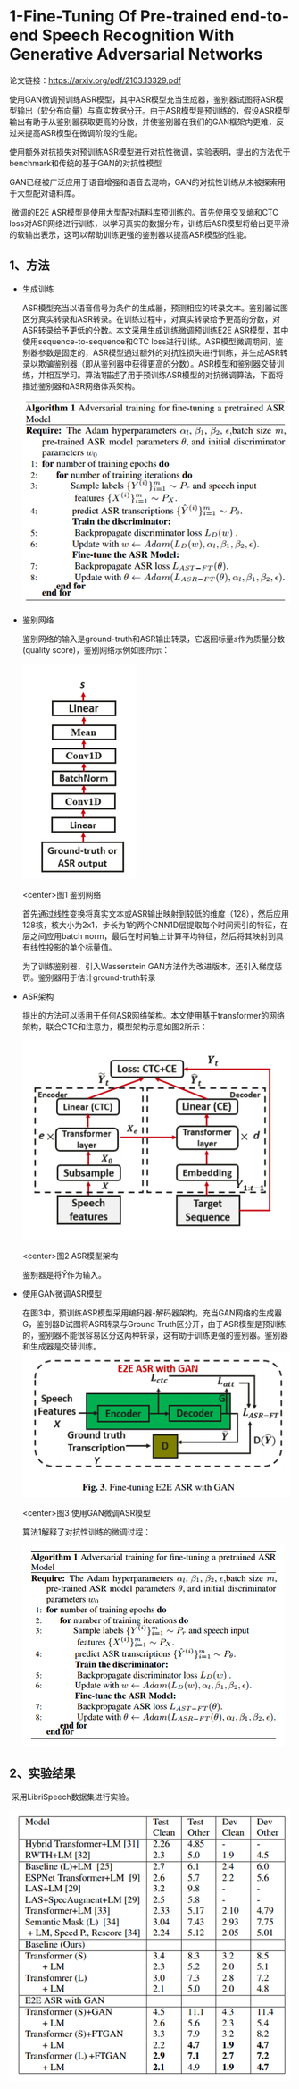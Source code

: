 # 1-Fine-Tuning Of Pre-trained end-to-end Speech Recognition With Generative Adversarial Networks

论文链接：https://arxiv.org/pdf/2103.13329.pdf

​	使用GAN微调预训练ASR模型，其中ASR模型充当生成器，鉴别器试图将ASR模型输出（软分布向量）与真实数据分开。由于ASR模型是预训练的，假设ASR模型输出有助于从鉴别器获取更高的分数，并使鉴别器在我们的GAN框架内更难，反过来提高ASR模型在微调阶段的性能。

​	使用额外对抗损失对预训练ASR模型进行对抗性微调，实验表明，提出的方法优于benchmark和传统的基于GAN的对抗性模型

​	GAN已经被广泛应用于语音增强和语音去混响，GAN的对抗性训练从未被探索用于大型配对语料库。

​	微调的E2E ASR模型是使用大型配对语料库预训练的。首先使用交叉熵和CTC loss对ASR网络进行训练，以学习真实的数据分布，训练后ASR模型将给出更平滑的软输出表示，这可以帮助训练更强的鉴别器以提高ASR模型的性能。

## 1、方法

- 生成训练

  ASR模型充当以语音信号为条件的生成器，预测相应的转录文本。鉴别器试图区分真实转录和ASR转录。在训练过程中，对真实转录给予更高的分数，对ASR转录给予更低的分数。本文采用生成训练微调预训练E2E ASR模型，其中使用sequence-to-sequence和CTC loss进行训练。ASR模型微调期间，鉴别器参数是固定的，ASR模型通过额外的对抗性损失进行训练，并生成ASR转录以欺骗鉴别器（即从鉴别器中获得更高的分数）。ASR模型和鉴别器交替训练，并相互学习。算法1描述了用于预训练ASR模型的对抗微调算法，下面将描述鉴别器和ASR网络体系架构。

  ![](../../../figs.assets/image-20230515212903139.png)

- 鉴别网络

  鉴别网络的输入是ground-truth和ASR输出转录，它返回标量$s$作为质量分数(quality score)，鉴别网络示例如图所示：

  ![](../../../figs.assets/image-20230517131204645.png)

  \<center>图1 鉴别网络</center>

  首先通过线性变换将真实文本或ASR输出映射到较低的维度（128），然后应用128核，核大小为2x1，步长为1的两个CNN1D层提取每个时间索引的特征，在层之间应用batch norm，最后在时间轴上计算平均特征，然后将其映射到具有线性投影的单个标量值。

  为了训练鉴别器，引入Wasserstein GAN方法作为改进版本，还引入梯度惩罚。鉴别器用于估计ground-truth转录

- ASR架构

  提出的方法可以适用于任何ASR网络架构。本文使用基于transformer的网络架构，联合CTC和注意力，模型架构示意如图2所示：

  ![](../../../figs.assets/image-20230529161306101.png)

  \<center>图2 ASR模型架构</center>

  鉴别器是将$\hat{Y}$作为输入。

- 使用GAN微调ASR模型

  在图3中，预训练ASR模型采用编码器-解码器架构，充当GAN网络的生成器G，鉴别器D试图将ASR转录与Ground Truth区分开，由于ASR模型是预训练的，鉴别器不能很容易区分这两种转录，这有助于训练更强的鉴别器。鉴别器和生成器是交替训练。
  ![](../../../figs.assets/image-20230529163507160.png)

  \<center>图3 使用GAN微调ASR模型</center>

  算法1解释了对抗性训练的微调过程：

  ![](../../../figs.assets/image-20230529164354513.png)

## 2、实验结果

​	采用LibriSpeech数据集进行实验。

  ![](../../../figs.assets/image-20230529165546559.png)

